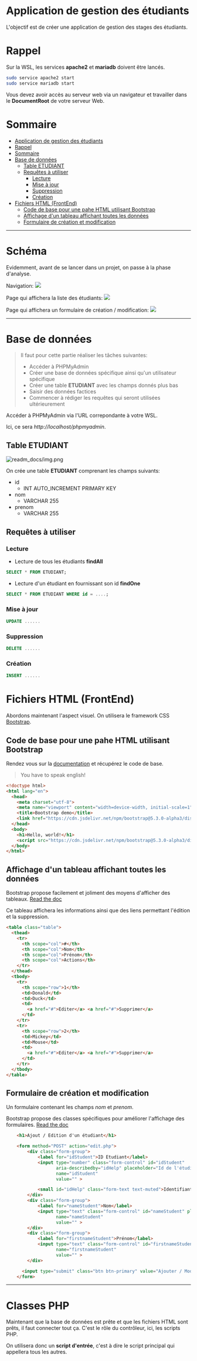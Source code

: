 # Application de gestion des étudiants

L'objectif est de créer une application de gestion des stages des étudiants.

# Rappel

Sur la WSL, les services **apache2** et **mariadb** doivent être lancés.

```bash
sudo service apache2 start
sudo service mariadb start
```

Vous devez avoir accès au serveur web via un navigateur et travailler dans le **DocumentRoot** de votre serveur Web.

# Sommaire

<!-- TOC -->
* [Application de gestion des étudiants](#application-de-gestion-des-tudiants)
* [Rappel](#rappel)
* [Sommaire](#sommaire)
* [Base de données](#base-de-donnes)
  * [Table ETUDIANT](#table-etudiant)
  * [Requêtes à utiliser](#requtes--utiliser)
    * [Lecture](#lecture)
    * [Mise à jour](#mise--jour)
    * [Suppression](#suppression)
    * [Création](#cration)
* [Fichiers HTML (FrontEnd)](#fichiers-html--frontend-)
  * [Code de base pour une pahe HTML utilisant Bootstrap](#code-de-base-pour-une-pahe-html-utilisant-bootstrap)
  * [Affichage d'un tableau affichant toutes les données](#affichage-dun-tableau-affichant-toutes-les-donnes)
  * [Formulaire de création et modification](#formulaire-de-cration-et-modification)
<!-- TOC -->

***

# Schéma

Evidemment, avant de se lancer dans un projet, on passe à la phase d'analyse.


Navigation:
![](readme_docs/navigation.png)

Page qui affichera la liste des étudiants:
![](readme_docs/studentListPage.png)


Page qui affichera un formulaire de création / modification:
![](readme_docs/studentCreationPage.png)

***

# Base de données

> Il faut pour cette partie réaliser les tâches suivantes:
> - Accéder à PHPMyAdmin
> - Créer une base de données spécifique ainsi qu'un utilisateur spécifique
> - Créer une table **ETUDIANT** avec les champs donnés plus bas
> - Saisir des données factices
> - Commencer à rédiger les requêtes qui seront utilisées ultérieurement

Accéder à PHPMyAdmin via l'URL correpondante à votre WSL.

Ici, ce sera *http://localhost/phpmyadmin*.

## Table ETUDIANT

![readm_docs/img.png](readme_docs/img.png)

On crée une table **ETUDIANT** comprenant les champs suivants:
- id
  - INT AUTO_INCREMENT PRIMARY KEY
- nom
  - VARCHAR 255
- prenom
  - VARCHAR 255

## Requêtes à utiliser

### Lecture

- Lecture de tous les étudiants **findAll**
```sql
SELECT * FROM ETUDIANT;
```

- Lecture d'un étudiant en fournissant son id **findOne**
```sql
SELECT * FROM ETUDIANT WHERE id = ....;
```

### Mise à jour

```sql
UPDATE ......
```

### Suppression

```sql
DELETE ......
```

### Création

```sql
INSERT ......
```

# Fichiers HTML (FrontEnd)

Abordons maintenant l'aspect visuel.
On utilisera le framework CSS [Bootstrap](https://getbootstrap.com/).

## Code de base pour une pahe HTML utilisant Bootstrap

Rendez vous sur la [documentation](https://getbootstrap.com/docs/5.3/getting-started/introduction/) et récupérez le code de base.
> You have to speak english!

```html
<!doctype html>
<html lang="en">
  <head>
    <meta charset="utf-8">
    <meta name="viewport" content="width=device-width, initial-scale=1">
    <title>Bootstrap demo</title>
    <link href="https://cdn.jsdelivr.net/npm/bootstrap@5.3.0-alpha3/dist/css/bootstrap.min.css" rel="stylesheet" integrity="sha384-KK94CHFLLe+nY2dmCWGMq91rCGa5gtU4mk92HdvYe+M/SXH301p5ILy+dN9+nJOZ" crossorigin="anonymous">
  </head>
  <body>
    <h1>Hello, world!</h1>
    <script src="https://cdn.jsdelivr.net/npm/bootstrap@5.3.0-alpha3/dist/js/bootstrap.bundle.min.js" integrity="sha384-ENjdO4Dr2bkBIFxQpeoTz1HIcje39Wm4jDKdf19U8gI4ddQ3GYNS7NTKfAdVQSZe" crossorigin="anonymous"></script>
  </body>
</html>
```


## Affichage d'un tableau affichant toutes les données

Bootstrap propose facilement et joliment des moyens d'afficher des tableaux.
[Read the doc](https://getbootstrap.com/docs/5.3/content/tables/)

Ce tableau affichera les informations ainsi que des liens permettant l'édition et la suppression.

```html
<table class="table">
  <thead>
    <tr>
      <th scope="col">#</th>
      <th scope="col">Nom</th>
      <th scope="col">Prénom</th>
      <th scope="col">Actions</th>
    </tr>
  </thead>
  <tbody>
    <tr>
      <th scope="row">1</th>
      <td>Donald</td>
      <td>Duck</td>
      <td>
        <a href="#">Editer</a> <a href="#">Supprimer</a>
      </td>
    </tr>
    <tr>
      <th scope="row">2</th>
      <td>Mickey</td>
      <td>Mouse</td>
      <td>
        <a href="#">Editer</a> <a href="#">Supprimer</a>
      </td>
    </tr>
  </tbody>
</table>
```

## Formulaire de création et modification

Un formulaire contenant les champs *nom* et *prenom*.

Bootstrap propose des classes spécifiques pour améliorer l'affichage des formulaires.
[Read the doc](https://getbootstrap.com/docs/5.3/forms/overview/)

```html
    <h1>Ajout / Edition d'un étudiant</h1>

    <form method="POST" action="edit.php">
        <div class="form-group">
            <label for="idStudent">ID Etudiant</label>
            <input type="number" class="form-control" id="idStudent"
                   aria-describedby="idHelp" placeholder="Id de l'étudiant"
                   name="idStudent"
                   value="" >

            <small id="idHelp" class="form-text text-muted">Identifiant unique de l'étudiant (non modifiable)</small>
        </div>
        <div class="form-group">
            <label for="nameStudent">Nom</label>
            <input type="text" class="form-control" id="nameStudent" placeholder="Nom"
                   name="nameStudent"
                   value="" >
        </div>
        <div class="form-group">
            <label for="firstnameStudent">Prénom</label>
            <input type="text" class="form-control" id="firstnameStudent" placeholder="Prénom"
                   name="firstnameStudent"
                   value="" >
        </div>

      <input type="submit" class="btn btn-primary" value="Ajouter / Modifier"/>
    </form>
```

***

# Classes PHP

Maintenant que la base de données est prête et que les fichiers HTML sont prêts, il faut connecter tout ça.
C'est le rôle du contrôleur, ici, les scripts PHP.

On utilisera donc un **script d'entrée**, c'est à dire le script principal qui appellera tous les autres.
